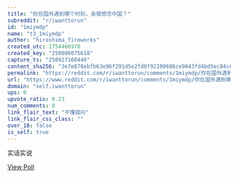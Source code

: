 ```yaml
---
title: "你在国外遇到哪个时刻，会很想念中国？"
subreddit: "r/iwanttorun"
id: "1miymdp"
name: "t3_1miymdp"
author: "hiroshima_fireworks"
created_utc: 1754466978
created_key: "250806075618"
capture_ts: "250927160440"
content_sha256: "3e7e878ebfb63e96f291d5e2fd8f92100686ce9643fd4bd5ec84c6b12b8d022d"
permalink: "https://reddit.com/r/iwanttorun/comments/1miymdp/你在国外遇到哪个时刻会很想念中国/"
url: "https://www.reddit.com/r/iwanttorun/comments/1miymdp/你在国外遇到哪个时刻会很想念中国/"
domain: "self.iwanttorun"
ups: 0
upvote_ratio: 0.23
num_comments: 8
link_flair_text: "不懂就问"
link_flair_css_class: ""
over_18: false
is_self: true
---
```


实话实说

[View Poll](https://www.reddit.com/poll/1miymdp)

